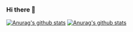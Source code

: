 ### Hi there 👋

[![Anurag's github stats](https://github-readme-stats.vercel.app/api?username=larrygld&show_icons=true&theme=dark)](https://github.com/anuraghazra/github-readme-stats)
[![Anurag's github stats](https://github-readme-stats.vercel.app/api?username=larrygld)](https://github.com/anuraghazra/github-readme-stats)
